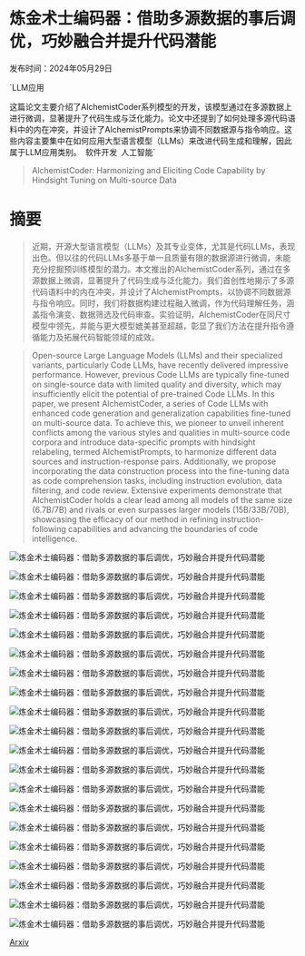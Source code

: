 # 炼金术士编码器：借助多源数据的事后调优，巧妙融合并提升代码潜能

发布时间：2024年05月29日

`LLM应用

这篇论文主要介绍了AlchemistCoder系列模型的开发，该模型通过在多源数据上进行微调，显著提升了代码生成与泛化能力。论文中还提到了如何处理多源代码语料中的内在冲突，并设计了AlchemistPrompts来协调不同数据源与指令响应。这些内容主要集中在如何应用大型语言模型（LLMs）来改进代码生成和理解，因此属于LLM应用类别。` `软件开发` `人工智能`

> AlchemistCoder: Harmonizing and Eliciting Code Capability by Hindsight Tuning on Multi-source Data

# 摘要

> 近期，开源大型语言模型（LLMs）及其专业变体，尤其是代码LLMs，表现出色。但以往的代码LLMs多基于单一且质量有限的数据源进行微调，未能充分挖掘预训练模型的潜力。本文推出的AlchemistCoder系列，通过在多源数据上微调，显著提升了代码生成与泛化能力。我们首创性地揭示了多源代码语料中的内在冲突，并设计了AlchemistPrompts，以协调不同数据源与指令响应。同时，我们将数据构建过程融入微调，作为代码理解任务，涵盖指令演变、数据筛选及代码审查。实验证明，AlchemistCoder在同尺寸模型中领先，并能与更大模型媲美甚至超越，彰显了我们方法在提升指令遵循能力及拓展代码智能领域的成效。

> Open-source Large Language Models (LLMs) and their specialized variants, particularly Code LLMs, have recently delivered impressive performance. However, previous Code LLMs are typically fine-tuned on single-source data with limited quality and diversity, which may insufficiently elicit the potential of pre-trained Code LLMs. In this paper, we present AlchemistCoder, a series of Code LLMs with enhanced code generation and generalization capabilities fine-tuned on multi-source data. To achieve this, we pioneer to unveil inherent conflicts among the various styles and qualities in multi-source code corpora and introduce data-specific prompts with hindsight relabeling, termed AlchemistPrompts, to harmonize different data sources and instruction-response pairs. Additionally, we propose incorporating the data construction process into the fine-tuning data as code comprehension tasks, including instruction evolution, data filtering, and code review. Extensive experiments demonstrate that AlchemistCoder holds a clear lead among all models of the same size (6.7B/7B) and rivals or even surpasses larger models (15B/33B/70B), showcasing the efficacy of our method in refining instruction-following capabilities and advancing the boundaries of code intelligence.

![炼金术士编码器：借助多源数据的事后调优，巧妙融合并提升代码潜能](../../../paper_images/2405.19265/x1.png)

![炼金术士编码器：借助多源数据的事后调优，巧妙融合并提升代码潜能](../../../paper_images/2405.19265/x2.png)

![炼金术士编码器：借助多源数据的事后调优，巧妙融合并提升代码潜能](../../../paper_images/2405.19265/x3.png)

![炼金术士编码器：借助多源数据的事后调优，巧妙融合并提升代码潜能](../../../paper_images/2405.19265/x4.png)

![炼金术士编码器：借助多源数据的事后调优，巧妙融合并提升代码潜能](../../../paper_images/2405.19265/x5.png)

![炼金术士编码器：借助多源数据的事后调优，巧妙融合并提升代码潜能](../../../paper_images/2405.19265/x6.png)

![炼金术士编码器：借助多源数据的事后调优，巧妙融合并提升代码潜能](../../../paper_images/2405.19265/x7.png)

![炼金术士编码器：借助多源数据的事后调优，巧妙融合并提升代码潜能](../../../paper_images/2405.19265/x8.png)

![炼金术士编码器：借助多源数据的事后调优，巧妙融合并提升代码潜能](../../../paper_images/2405.19265/x9.png)

![炼金术士编码器：借助多源数据的事后调优，巧妙融合并提升代码潜能](../../../paper_images/2405.19265/x10.png)

![炼金术士编码器：借助多源数据的事后调优，巧妙融合并提升代码潜能](../../../paper_images/2405.19265/x11.png)

![炼金术士编码器：借助多源数据的事后调优，巧妙融合并提升代码潜能](../../../paper_images/2405.19265/x12.png)

![炼金术士编码器：借助多源数据的事后调优，巧妙融合并提升代码潜能](../../../paper_images/2405.19265/x13.png)

![炼金术士编码器：借助多源数据的事后调优，巧妙融合并提升代码潜能](../../../paper_images/2405.19265/x14.png)

![炼金术士编码器：借助多源数据的事后调优，巧妙融合并提升代码潜能](../../../paper_images/2405.19265/x15.png)

![炼金术士编码器：借助多源数据的事后调优，巧妙融合并提升代码潜能](../../../paper_images/2405.19265/x16.png)

![炼金术士编码器：借助多源数据的事后调优，巧妙融合并提升代码潜能](../../../paper_images/2405.19265/x17.png)

![炼金术士编码器：借助多源数据的事后调优，巧妙融合并提升代码潜能](../../../paper_images/2405.19265/x18.png)

![炼金术士编码器：借助多源数据的事后调优，巧妙融合并提升代码潜能](../../../paper_images/2405.19265/x19.png)

![炼金术士编码器：借助多源数据的事后调优，巧妙融合并提升代码潜能](../../../paper_images/2405.19265/x20.png)

[Arxiv](https://arxiv.org/abs/2405.19265)